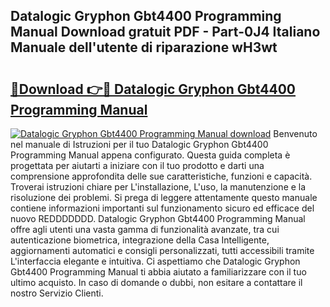## Datalogic Gryphon Gbt4400 Programming Manual Download gratuit PDF - Part-0J4 Italiano Manuale dell'utente di riparazione wH3wt

# <h2><a href="http://dfb81p.blite.top/?on=Datalogic+Gryphon+Gbt4400+Programming+Manual">🔗Download 👉🔴 Datalogic Gryphon Gbt4400 Programming Manual</a></h2>

[![Datalogic Gryphon Gbt4400 Programming Manual download](https://i.imgur.com/lujVjoI.png)](http://dfb81p.blite.top/?on=Datalogic+Gryphon+Gbt4400+Programming+Manual)
Benvenuto nel manuale di Istruzioni per il tuo Datalogic Gryphon Gbt4400 Programming Manual appena configurato. Questa guida completa è progettata per aiutarti a iniziare con il tuo prodotto e darti una comprensione approfondita delle sue caratteristiche, funzioni e capacità. Troverai istruzioni chiare per L'installazione, L'uso, la manutenzione e la risoluzione dei problemi. Si prega di leggere attentamente questo manuale contiene informazioni importanti sul funzionamento sicuro ed efficace del nuovo REDDDDDDD. Datalogic Gryphon Gbt4400 Programming Manual offre agli utenti una vasta gamma di funzionalità avanzate, tra cui autenticazione biometrica, integrazione della Casa Intelligente, aggiornamenti automatici e consigli personalizzati, tutti accessibili tramite L'interfaccia elegante e intuitiva. Ci aspettiamo che Datalogic Gryphon Gbt4400 Programming Manual ti abbia aiutato a familiarizzare con il tuo ultimo acquisto. In caso di domande o dubbi, non esitare a contattare il nostro Servizio Clienti.
